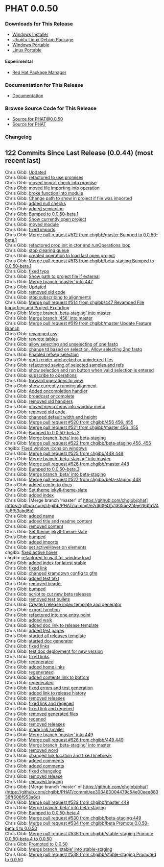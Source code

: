 # PHAT 0.0.50
### Downloads for This Release
* [Windows Installer](https://github.com/chgibb/PHAT/releases/download/0.0.50/phat-win32-x64-setup.exe)  
* [Ubuntu Linux Debian Package](https://github.com/chgibb/PHAT/releases/download/0.0.50/phat_0.0.50_amd64.deb)  
* [Windows Portable](https://github.com/chgibb/PHAT/releases/download/0.0.50/phat-win32-x64-portable.zip)  
* [Linux Portable](https://github.com/chgibb/PHAT/releases/download/0.0.50/phat-linux-x64-portable.tar.gz)
#### Experimental
* [Red Hat Package Manager](https://github.com/chgibb/PHAT/releases/download/0.0.50/phat-0.0.50.x86_64.rpm)

### Documentation for This Release
* [Documentation](https://chgibb.github.io/PHATDocs/docs/releases/0.0.50/home)

### Browse Source Code for This Release
* [Source for PHAT@0.0.50](https://github.com/chgibb/PHAT/tree/0.0.50)
* [Source for PHAT](https://github.com/chgibb/PHAT)

### Changelog
  
## 122 Commits Since Last Release (0.0.44) (most recent last)  
Chris Gibb: [Updated](https://github.com/chgibb/PHAT/commit/bf693b87c04fcbc6e5ca35d30a4b66668150db1a)  
Chris Gibb: [refactored to use promises](https://github.com/chgibb/PHAT/commit/3673e9dbc047fe7d7d65655e68f1ae0f5a86ba74)  
Chris Gibb: [moved import check into promise](https://github.com/chgibb/PHAT/commit/a9abb3ce1f5209a4999b7e988eccf7ecf42f982a)  
Chris Gibb: [moved file importing into operation](https://github.com/chgibb/PHAT/commit/d41fcd74c7e6382cbe0bf37d9afb0f4cfa4ac367)  
Chris Gibb: [broke function into module](https://github.com/chgibb/PHAT/commit/de5c041cb65365db0c712f89961aadf1dfd43056)  
Chris Gibb: [Change path to show in project if file was imported](https://github.com/chgibb/PHAT/commit/60849bc0aa4af3643d5f00546ba92831c43ed989)  
Chris Gibb: [added null checks](https://github.com/chgibb/PHAT/commit/abcc84d4ac83b5c3df3501b722f9265eddea31f5)  
Chris Gibb: [added semicolon](https://github.com/chgibb/PHAT/commit/ed19440ba7f09c93357b99890d248278e2da5b92)  
Chris Gibb: [Bumped to 0.0.50-beta.1](https://github.com/chgibb/PHAT/commit/6fd349de7a429f81b896682b318f61759d00b1aa)  
Chris Gibb: [Show currently open project](https://github.com/chgibb/PHAT/commit/5d65223d0e97203dbba6b2e70fb5022140e0089a)  
Chris Gibb: [moved module](https://github.com/chgibb/PHAT/commit/33b025bacf276a909d46c01193f2b05f2f4de0ee)  
Chris Gibb: [fixed imports](https://github.com/chgibb/PHAT/commit/0d6992cb2b32b949319bddbdd21117b3a469c7ce)  
Chris Gibb: [Merge pull request #512 from chgibb/master  Bumped to 0.0.50-beta.1](https://github.com/chgibb/PHAT/commit/162d960ca3b4e6516f9cca1d68bca134618bfcab)  
Chris Gibb: [refactored prop init in ctor and runOperations loop](https://github.com/chgibb/PHAT/commit/4b2e2149f32a421044f6a871601675b7d0e49fdf)  
Chris Gibb: [stop clearing queue](https://github.com/chgibb/PHAT/commit/8c26eef5fac152e62aa6370d170b9e7b96b74eac)  
Chris Gibb: [created operation to load last open project](https://github.com/chgibb/PHAT/commit/6ba1e50f944cd8f8cd913d6df77a68f50147b3ff)  
Chris Gibb: [Merge pull request #513 from chgibb/beta-staging  Bumped to 0.0.50-beta.1](https://github.com/chgibb/PHAT/commit/7c07f431b1a581a8b452fe3aa40fbaa4b0f6c59d)  
Chris Gibb: [fixed typo](https://github.com/chgibb/PHAT/commit/6a54ff90e41dd5d6d2f299d0b202d0ff890f373b)  
Chris Gibb: [Show path to project file if external](https://github.com/chgibb/PHAT/commit/f115a1f3a8876042c662d2355133de3d56e296c5)  
Chris Gibb: [Merge branch 'master' into 447](https://github.com/chgibb/PHAT/commit/08c6e8d1f7bcc20c4eb3ecb7fae9b1e3c3cef965)  
Chris Gibb: [Updated](https://github.com/chgibb/PHAT/commit/9bda5cbdcf8c5a13795aae4cc74811f9dcdf2c29)  
Chris Gibb: [removed old code](https://github.com/chgibb/PHAT/commit/0f0556bd96425d24debea6a1ec6ff3f2c9178371)  
Chris Gibb: [stop subscribing to alignments](https://github.com/chgibb/PHAT/commit/cc118de93832e2741884ed366d8b300c1bdae0dc)  
Chris Gibb: [Merge pull request #514 from chgibb/447  Revamped File Importing and Project Exporting](https://github.com/chgibb/PHAT/commit/3f4ecd6c9f91c950761c548d354e07dc490d120c)  
Chris Gibb: [Merge branch 'beta-staging' into master](https://github.com/chgibb/PHAT/commit/8c093f4273626aca13d52af9a18c8bf2a4f9ef76)  
Chris Gibb: [Merge branch '456' into master](https://github.com/chgibb/PHAT/commit/5ebc11dcaa14f0e8218233eb98268006dda569ba)  
Chris Gibb: [Merge pull request #519 from chgibb/master  Update Feature Branch](https://github.com/chgibb/PHAT/commit/b2c9b98dfafa895076e5c076be516464fa22fd16)  
Chris Gibb: [revamped css](https://github.com/chgibb/PHAT/commit/bdf7aadd6cce4867be2599776fcbf3ccacea466b)  
Chris Gibb: [rewrote tables](https://github.com/chgibb/PHAT/commit/9f773fe091ce591211315ab30a672a2a78794858)  
Chris Gibb: [allow selecting and unselecting of one fastq](https://github.com/chgibb/PHAT/commit/dae222f2155dd5444d05913bf0b2e0c94013d179)  
Chris Gibb: [change td based on selection. Allow selecting 2nd fastq](https://github.com/chgibb/PHAT/commit/dfc8d9273cfaeb68f8b9a083469f1c34090e4610)  
Chris Gibb: [Enabled refseq selection](https://github.com/chgibb/PHAT/commit/3c941c108870aa52227abedd6cd6436e3e37a76e)  
Chris Gibb: [dont render unchecked or unindexed files](https://github.com/chgibb/PHAT/commit/a8a54fb0934ade9ef878c21ef46dd235e925005d)  
Chris Gibb: [refactored saving of selected samples and refs](https://github.com/chgibb/PHAT/commit/59ebe565c82ba49a6635e750c821b181175dbf9f)  
Chris Gibb: [show selection and run button when valid selection is entered](https://github.com/chgibb/PHAT/commit/0c28c0a6fa0bde84a7ef9e792439a5b47a305bcb)  
Chris Gibb: [subscribe to operations](https://github.com/chgibb/PHAT/commit/47b0020818717d0283592c0c6f03e21788a7b2bf)  
Chris Gibb: [forward operations to view](https://github.com/chgibb/PHAT/commit/157a213d44974dcd2c584b8855c50627e811eb1d)  
Chris Gibb: [show currently running alignment](https://github.com/chgibb/PHAT/commit/81c3ce8b3ab5f6e199d36dff13b77d3eb8168833)  
Chris Gibb: [Added oncompletion handler](https://github.com/chgibb/PHAT/commit/40ddc392cbd71a747a6a02a0b74e2d9938c5cd1a)  
Chris Gibb: [broadcast oncomplete](https://github.com/chgibb/PHAT/commit/921025ae98a7c22890245afcaf94d811ba4a9437)  
Chris Gibb: [removed old handlers](https://github.com/chgibb/PHAT/commit/d8845c4b5a274e16cf0b8895bbb8ca0ed63bca9b)  
Chris Gibb: [moved menu items into window menu](https://github.com/chgibb/PHAT/commit/d88126a9e3c74b24823b00443e9e13cb8bc9fa2f)  
Chris Gibb: [removed old code](https://github.com/chgibb/PHAT/commit/ea14eb611366a7084c91de437988bcf6a65cce20)  
Chris Gibb: [changed default width and height](https://github.com/chgibb/PHAT/commit/3ea20ec7c2d93a72bb4e916ac397bb242b0d5a9b)  
Chris Gibb: [Merge pull request #520 from chgibb/456  456, 455](https://github.com/chgibb/PHAT/commit/924b2646756044b01c5b87c6e465f315684a8303)  
Chris Gibb: [Merge pull request #521 from chgibb/master  456, 455](https://github.com/chgibb/PHAT/commit/845cecddca9793cb8fbc85ed3770c0c2d1c51909)  
Chris Gibb: [Bumped to 0.0.50-beta.2](https://github.com/chgibb/PHAT/commit/ec39bc8fec4c6d2eec7cdb03de2bd4794220f564)  
Chris Gibb: [Merge branch 'beta' into beta-staging](https://github.com/chgibb/PHAT/commit/38bc339ca17c33f0d46a646469a40e62efd50b06)  
Chris Gibb: [Merge pull request #522 from chgibb/beta-staging  456, 455](https://github.com/chgibb/PHAT/commit/7d3eda45bfb6e3677a47d8c210f2f80513f5397d)  
chgibb: [Fixed window icons on windows](https://github.com/chgibb/PHAT/commit/2f078b35f32d6725fe74955b2e183bf901c4855e)  
Chris Gibb: [Merge pull request #525 from chgibb/448  448](https://github.com/chgibb/PHAT/commit/4a9aa1fad65becac01a4a684f9a71ef418663996)  
Chris Gibb: [Merge branch 'beta-staging' into master](https://github.com/chgibb/PHAT/commit/498e9a3afbb9a13f90a762bf8eb8bba4fb5a79e7)  
Chris Gibb: [Merge pull request #526 from chgibb/master  448](https://github.com/chgibb/PHAT/commit/308554fd17644a5386e726e24f363e2730d65542)  
Chris Gibb: [Bumped to 0.0.50-beta.3](https://github.com/chgibb/PHAT/commit/79fc311f4c20bef11645437252166d764f570a4f)  
Chris Gibb: [Merge branch 'beta' into beta-staging](https://github.com/chgibb/PHAT/commit/e972ba477ef02a71fcb982812d248f190c964c5b)  
Chris Gibb: [Merge pull request #527 from chgibb/beta-staging  448](https://github.com/chgibb/PHAT/commit/d2ef99fc582f206f26da7a2e3adec29645928cea)  
Chris Gibb: [added config to docs](https://github.com/chgibb/PHAT/commit/cbac098e988df64a9e842ce1dc4ef3298041e51d)  
Chris Gibb: [Set theme jekyll-theme-slate](https://github.com/chgibb/PHAT/commit/3c749cfa3519bf8d8afd2e869755ec68a90961b0)  
Chris Gibb: [added index](https://github.com/chgibb/PHAT/commit/d6d60c5aa10e4baee87f762793f846aa0ce0a13c)  
Chris Gibb: [Merge branch 'master' of https://github.com/chgibb/phat](https://github.com/chgibb/PHAT/commit/e2d93941fc13055e2f4ee29dfa1747a6f53abd6b)  
Chris Gibb: [added name](https://github.com/chgibb/PHAT/commit/20e83950d2ca40d9d043a1430f77dcb2ecf33a2f)  
Chris Gibb: [added title and readme content](https://github.com/chgibb/PHAT/commit/e20850faa4a24d1cf2391e001b43ab2490c49217)  
Chris Gibb: [removed content](https://github.com/chgibb/PHAT/commit/10dfa386460ad89a255aae56a519c344af492c09)  
Chris Gibb: [Set theme jekyll-theme-slate](https://github.com/chgibb/PHAT/commit/21222241bd57e1e88391fb6fa0b6a45cd6e5d630)  
Chris Gibb: [bumped](https://github.com/chgibb/PHAT/commit/cb19509a37620eb09f2e823604547e3e806823e8)  
Chris Gibb: [added imports](https://github.com/chgibb/PHAT/commit/648bc1f20559614f0503f85970258efe082e4f5c)  
Chris Gibb: [set activeHover on elements](https://github.com/chgibb/PHAT/commit/67df47d8359b667c04f4d32d1d541bef52969130)  
chgibb: [fixed active hover](https://github.com/chgibb/PHAT/commit/83f9586c64e559278d464797370acd60ff43a14d)  
chgibb: [refactored to wait for window load](https://github.com/chgibb/PHAT/commit/442c98b51d651a05b60bfc40880603c871ec0c6b)  
Chris Gibb: [added index for latest stable](https://github.com/chgibb/PHAT/commit/79a4a07cfe6797bd1ddb849cf53bce18fc55f1a1)  
Chris Gibb: [fixed link](https://github.com/chgibb/PHAT/commit/7b3fb490f0befc773bf7543c685303899d478f63)  
Chris Gibb: [changed kramdown config to gfm](https://github.com/chgibb/PHAT/commit/f206b5ef62e988580cb52b874504a86d38cb8f4c)  
Chris Gibb: [added test text](https://github.com/chgibb/PHAT/commit/eb038d7f05ba73ecf437b76a25572b471b4e846a)  
Chris Gibb: [removed header](https://github.com/chgibb/PHAT/commit/5d0ab123e3ae13d6cc48eff3028ec5b1d24d8ba2)  
Chris Gibb: [bumped](https://github.com/chgibb/PHAT/commit/9728dd75d96115d1bca8afcc236a62c78e31f5d6)  
Chris Gibb: [script to cut new beta releases](https://github.com/chgibb/PHAT/commit/7270368806300928f7e544bbb24469bfb501ed5d)  
Chris Gibb: [removed test bullets](https://github.com/chgibb/PHAT/commit/518252b0c5d238df6d463aa4741df728621d0c2e)  
Chris Gibb: [Created release index template and generator](https://github.com/chgibb/PHAT/commit/da9352a9a042498ee577096733584a1665a7d634)  
Chris Gibb: [export function](https://github.com/chgibb/PHAT/commit/81138ff1f314845a929126a972618276486e0d2e)  
Chris Gibb: [refactored into one entry point](https://github.com/chgibb/PHAT/commit/0433a13b0aaa8af1b6a45ee12d06c2ea7bdaeefe)  
Chris Gibb: [added walk](https://github.com/chgibb/PHAT/commit/3659f6912d510c6decd29630db91a0dcdcbd1f09)  
Chris Gibb: [added doc link to release template](https://github.com/chgibb/PHAT/commit/ed7cd45623739bafde648a15c734b56abf38bc1c)  
Chris Gibb: [added test pages](https://github.com/chgibb/PHAT/commit/f69499e3d5037ba7590d2b6a989d9658fbb9beb1)  
Chris Gibb: [started all releases template](https://github.com/chgibb/PHAT/commit/4e0ea8a323fbc62a3af64bd6e0e3a99d865f93a2)  
Chris Gibb: [started doc generator](https://github.com/chgibb/PHAT/commit/6ef9cdfc5e90e31b29daed96a9b1690852e52844)  
Chris Gibb: [fixed links](https://github.com/chgibb/PHAT/commit/1a406726965382c54968761d039b404dc44ba106)  
Chris Gibb: [test doc deployment for new version](https://github.com/chgibb/PHAT/commit/fcaa2c262cf01f3f10f7384b7b2e0052449ad43b)  
Chris Gibb: [fixed links](https://github.com/chgibb/PHAT/commit/fd95051a93476a648ee5e0446936343ba7f37811)  
Chris Gibb: [regenerated](https://github.com/chgibb/PHAT/commit/586f136b2add33058bfcfba7d5f0cfc64ec5eba0)  
Chris Gibb: [added home links](https://github.com/chgibb/PHAT/commit/9d37300efa955ed9f5fcd218b26742c803a5b197)  
Chris Gibb: [regenerated](https://github.com/chgibb/PHAT/commit/0cc6d5becb7e54516542f2f96f7b8a0bd9bc90c4)  
Chris Gibb: [added contents link to bottom](https://github.com/chgibb/PHAT/commit/2e447d8e4916160862d9d5c88ecd9ed7d8a5b1d1)  
Chris Gibb: [regenerated](https://github.com/chgibb/PHAT/commit/c38bfa5fb638553d17aaeb6f3cc80d89944961aa)  
Chris Gibb: [fixed errors and test generation](https://github.com/chgibb/PHAT/commit/70f60ad4ea96fada08f52fd033744250d3d79c73)  
Chris Gibb: [added link to release history](https://github.com/chgibb/PHAT/commit/70924b4a5e3eb7ec77849e2cf6618317c0a0bb5a)  
Chris Gibb: [removed releases](https://github.com/chgibb/PHAT/commit/c8d6e7d959a1f5204f4a5d7486046bf58001bfc0)  
Chris Gibb: [fixed link and regened](https://github.com/chgibb/PHAT/commit/eb1c548fe8a335ba47ecf75dadd253324fe621a2)  
Chris Gibb: [fixed link and regened](https://github.com/chgibb/PHAT/commit/94f3cea05d1c974050902232340380dc4cedb52e)  
Chris Gibb: [removed generated files](https://github.com/chgibb/PHAT/commit/ee2ea48dd390d6ff5ceab4dc17cb4f75a3b9c803)  
Chris Gibb: [regened](https://github.com/chgibb/PHAT/commit/0a558c4586100cb533df62b1737f1b742cd6bded)  
Chris Gibb: [removed releases](https://github.com/chgibb/PHAT/commit/a7f25bd8e3507fa7cf0f2a4f20bf8d14a9529d57)  
Chris Gibb: [made link smaller](https://github.com/chgibb/PHAT/commit/fd00096d36ce3aae36e3cc53c2d1e3d20524485d)  
Chris Gibb: [Merge branch 'master' into 449](https://github.com/chgibb/PHAT/commit/0c1bc053058821bcad68ac07bbfe1d357c0dc6e7)  
Chris Gibb: [Merge pull request #528 from chgibb/449  449](https://github.com/chgibb/PHAT/commit/b75695f499efb44cf1717d04d6916ce67dfbfaf8)  
Chris Gibb: [Merge branch 'beta-staging' into master](https://github.com/chgibb/PHAT/commit/d76a860c743149f22192376a6cd7f97c43ea8197)  
Chris Gibb: [removed word](https://github.com/chgibb/PHAT/commit/972616847dd0b9ffb4449038961531e989e0e6aa)  
Chris Gibb: [changed link location and fixed linebreak](https://github.com/chgibb/PHAT/commit/8dffbf7d699d829719db33874622d02ba2d03466)  
Chris Gibb: [added comments](https://github.com/chgibb/PHAT/commit/fc7b1193c99fb594ee07f257e90fb18f80a402b4)  
Chris Gibb: [added comments](https://github.com/chgibb/PHAT/commit/dbfec254e258bc44f5fbbd5356e9b21a038a1d80)  
Chris Gibb: [fixed changelog](https://github.com/chgibb/PHAT/commit/3c5be2e97320a7722c52832b7a3554db7bdef9a3)  
Chris Gibb: [removed release](https://github.com/chgibb/PHAT/commit/dbd6201ae22720e67b7908eb073d88c148e34f34)  
Chris Gibb: [removed logging](https://github.com/chgibb/PHAT/commit/bf6993ef4b41f55beecd7d7d0c10bbbab936a8e9)  
Chris Gibb: [Merge branch 'master' of https://github.com/chgibb/phat](https://github.com/chgibb/PHAT/commit/ee303480004479c54e00eee88338ff606f953a6d)  
Chris Gibb: [Merge pull request #529 from chgibb/master  449](https://github.com/chgibb/PHAT/commit/7fa828e06a7d72a4542b21e6588a13fd8402ef2b)  
Chris Gibb: [Merge branch 'beta' into beta-staging](https://github.com/chgibb/PHAT/commit/4ada239da3bb935ba24e528831265b8bc1fa3e69)  
Chris Gibb: [Bumped to 0.0.50-beta.4](https://github.com/chgibb/PHAT/commit/203c397df2ef3ec261f2362e3130e2df75fe8ff7)  
Chris Gibb: [Merge pull request #530 from chgibb/beta-staging  449](https://github.com/chgibb/PHAT/commit/b86fda262dda68db3cfa6b7c54e13777c9b6f60a)  
Chris Gibb: [Merge pull request #534 from chgibb/beta  Promote 0.0.50-beta.4 to 0.0.50](https://github.com/chgibb/PHAT/commit/53d6434035e9958edbde19ea11b2e08b54af1774)  
Chris Gibb: [Merge pull request #536 from chgibb/stable-staging  Promote 0.0.50-beta.4 to 0.0.50](https://github.com/chgibb/PHAT/commit/301a65299e12951a726ef4b00109e2dbc2dd68d1)  
Chris Gibb: [Promoted to 0.0.50](https://github.com/chgibb/PHAT/commit/8f3e237282b5337355782b04f4fe22c8ad9e3dbc)  
Chris Gibb: [Merge branch 'stable' into stable-staging](https://github.com/chgibb/PHAT/commit/cc14637e3aa799692f41bb368b0278bf5f37a3b1)  
Chris Gibb: [Merge pull request #538 from chgibb/stable-staging  Promoted to 0.0.50](https://github.com/chgibb/PHAT/commit/824a22e14bf97bc8c42f3beb61d6fe43ad8ec066)  
